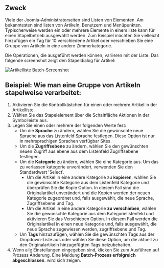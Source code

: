 <!-- Filename: Help6.x:List_Batch_Process / Display title: Stapelprozess auflisten -->

## Zweck

Viele der Joomla-Administratorseiten sind Listen von Elementen. Am bekanntesten sind
listen von Artikeln, Benutzern und Menüpunkten. Typischerweise werden ein oder mehrere Elemente in einem
liste kann für einen Stapelbetrieb ausgewählt werden. Zum Beispiel möchten Sie vielleicht hinzufügen
ein Tag für 10 verschiedene Artikel oder verschieben Sie eine Gruppe von Artikeln in eine andere
Zimmerkategorie.

Die Operationen, die ausgeführt werden können, variieren mit der Liste. Das folgende
screenshot zeigt den Stapeldialog für Artikel:

![Artikelliste Batch-Screenshot](../../../de/images/common-elements/articles-list-batch.png)

## Beispiel: Wie man eine Gruppe von Artikeln stapelweise verarbeitet:

1.  Aktivieren Sie die Kontrollkästchen für einen oder mehrere Artikel in der Artikelliste.
2.  Wählen Sie das Stapelelement über die Schaltfläche Aktionen in der Symbolleiste aus.
3.  Legen Sie einen oder mehrere der folgenden Werte fest:
    - Um die **Sprache** zu ändern, wählen Sie die gewünschte neue Sprache aus
      das Listenfeld Sprache festlegen. Diese Option ist nur in mehrsprachigen Sprachen verfügbar
      Sites.
    - Um die **Zugriffsebene** zu ändern, wählen Sie den gewünschten neuen Zugriff aus
      ebene aus dem Listenfeld Zugriffsebene festlegen.
    - Um die **Kategorie** zu ändern, wählen Sie eine Kategorie aus. Um das zu verlassen
      kategorie unverändert, verwenden Sie den Standardwert 'Select'.
      - Um die Artikel in eine andere Kategorie zu **kopieren**, wählen Sie die
        gewünschte Kategorie aus dem Listenfeld Kategorie und überprüfen Sie die Kopie
        Option. In diesem Fall sind die Originalartikel unverändert und
        die Kopien werden der neuen Kategorie zugeordnet und, falls ausgewählt,
        die neue Sprache, Zugriffsebene und Tag.
      - Um die Artikel in eine andere Kategorie **zu verschieben**, wählen Sie die
        gewünschte Kategorie aus dem Kategorielistenfeld und aktivieren Sie das Verschieben
        Option. In diesem Fall werden die Originalartikel in einen
        neue Kategorie und, falls ausgewählt, die neue Sprache zugewiesen werden,
        zugriffsebene und Tag.
    - Um **Tags** hinzuzufügen, wählen Sie die gewünschten Tags aus der Dropdown-Liste aus oder
      wählen Sie diese Option, um die aktuell zu den Originalartikeln hinzugefügten Tags beizubehalten.
4.  Wenn alle Einstellungen eingegeben sind, klicken Sie zum Ausführen auf Prozess
    Änderung. Eine Meldung **Batch-Prozess erfolgreich abgeschlossen.** wird sich zeigen.
